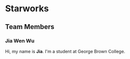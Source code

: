 # Starworks

## Team Members  

### Jia Wen Wu

Hi, my name is **Jia**. I'm a student at George Brown College.
